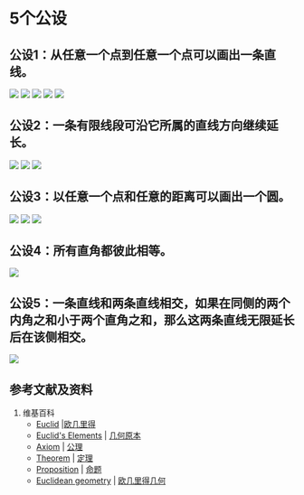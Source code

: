# 5个公设

## 公设1：从任意一个点到任意一个点可以画出一条直线。
![](/images/欧几里得几何/欧几里得元素中典型的几何实验/5个公设/1a1.jpg)
![](/images/欧几里得几何/欧几里得元素中典型的几何实验/5个公设/1a2.jpg)
![](/images/欧几里得几何/欧几里得元素中典型的几何实验/5个公设/1a3.jpg)
![](/images/欧几里得几何/欧几里得元素中典型的几何实验/5个公设/1a4.jpg)
![](/images/欧几里得几何/欧几里得元素中典型的几何实验/5个公设/1a5.jpg)

## 公设2：一条有限线段可沿它所属的直线方向继续延长。
![](/images/欧几里得几何/欧几里得元素中典型的几何实验/5个公设/2a1.jpg)
![](/images/欧几里得几何/欧几里得元素中典型的几何实验/5个公设/2a2.jpg)
![](/images/欧几里得几何/欧几里得元素中典型的几何实验/5个公设/2a3.jpg)

## 公设3：以任意一个点和任意的距离可以画出一个圆。
![](/images/欧几里得几何/欧几里得元素中典型的几何实验/5个公设/3a1.jpg)
![](/images/欧几里得几何/欧几里得元素中典型的几何实验/5个公设/3a2.jpg)
![](/images/欧几里得几何/欧几里得元素中典型的几何实验/5个公设/3a3.jpg)

## 公设4：所有直角都彼此相等。
![](/images/欧几里得几何/欧几里得元素中典型的几何实验/5个公设/4a1.jpg)

## 公设5：一条直线和两条直线相交，如果在同侧的两个内角之和小于两个直角之和，那么这两条直线无限延长后在该侧相交。
![](/images/欧几里得几何/欧几里得元素中典型的几何实验/5个公设/5a1.jpg)

## 参考文献及资料

1. 维基百科
	- [Euclid](https://en.wikipedia.org/wiki/Euclid) |[欧几里得](https://zh.wikipedia.org/wiki/%E6%AC%A7%E5%87%A0%E9%87%8C%E5%BE%97) 
	- [Euclid's Elements](https://en.wikipedia.org/wiki/Euclid%27s_Elements) | [几何原本](https://zh.wikipedia.org/wiki/%E5%87%A0%E4%BD%95%E5%8E%9F%E6%9C%AC) 
	- [Axiom](https://en.wikipedia.org/wiki/Axiom) | [公理](https://zh.wikipedia.org/wiki/%E5%85%AC%E7%90%86) 
	- [Theorem](https://en.wikipedia.org/wiki/Theorem) | [定理](https://zh.wikipedia.org/wiki/%E5%AE%9A%E7%90%86) 
	- [Proposition](https://en.wikipedia.org/wiki/Proposition) | [命题](https://zh.wikipedia.org/wiki/%E5%91%BD%E9%A2%98) 
	- [Euclidean geometry](https://en.wikipedia.org/wiki/Euclidean_geometry) | [欧几里得几何](https://zh.wikipedia.org/wiki/%E6%AC%A7%E5%87%A0%E9%87%8C%E5%BE%97%E5%87%A0%E4%BD%95) 



